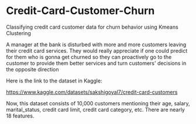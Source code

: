 # Credit-Card-Customer-Churn
Classifying credit card customer data for churn behavior using Kmeans Clustering


A manager at the bank is disturbed with more and more customers leaving their credit card services. They would really appreciate if one could predict for them who is gonna get churned so they can proactively go to the customer to provide them better services and turn customers' decisions in the opposite direction

Here is the link to the dataset in Kaggle:

https://www.kaggle.com/datasets/sakshigoyal7/credit-card-customers

Now, this dataset consists of 10,000 customers mentioning their age, salary, marital_status, credit card limit, credit card category, etc. There are nearly 18 features.
